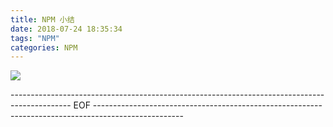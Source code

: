 ```yaml
---
title: NPM 小结
date: 2018-07-24 18:35:34
tags: "NPM"
categories: NPM
---
```


![](https://i.imgur.com/XrgK6FB.png)

<!--more-->


--------------------------------------------------------------------------------------------- EOF ----------------------------------------------------------------------------------------------------